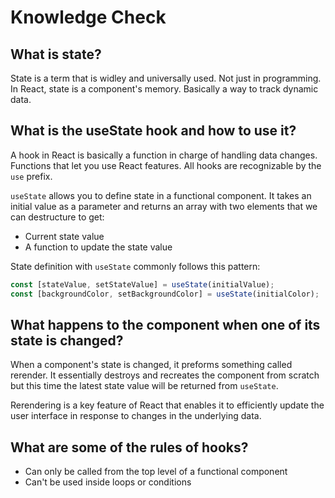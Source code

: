 # Knowledge Check

## What is state?

State is a term that is widley and universally used. Not just in programming. In React, state is a component's memory. Basically a way to track dynamic data.

## What is the useState hook and how to use it?

A hook in React is basically a function in charge of handling data changes. Functions that let you use React features. All hooks are recognizable by the `use` prefix.

`useState` allows you to define state in a functional component. It takes an initial value as a parameter and returns an array with two elements that we can destructure to get:

* Current state value
* A function to update the state value

State definition with `useState` commonly follows this pattern:

```jsx
const [stateValue, setStateValue] = useState(initialValue);
const [backgroundColor, setBackgroundColor] = useState(initialColor);
```

## What happens to the component when one of its state is changed?

When a component's state is changed, it preforms something called rerender. It essentially destroys and recreates the component from scratch but this time the latest state value will be returned from `useState`.

Rerendering is a key feature of React that enables it to efficiently update the user interface in response to changes in the underlying data.

## What are some of the rules of hooks?

* Can only be called from the top level of a functional component
* Can't be used inside loops or conditions
